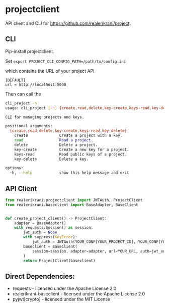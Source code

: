 # projectclient

API client and CLI for <https://github.com/realerikrani/project>.

## CLI

Pip-install projectclient.

Set `export PROJECT_CLI_CONFIG_PATH=/path/to/config.ini`

which contains the URL of your project API

```
[DEFAULT]
url = http://localhost:5000
```

Then can call the

```bash
cli_project -h
usage: cli_project [-h] {create,read,delete,key-create,keys-read,key-delete} ...

CLI for managing projects and keys.

positional arguments:
  {create,read,delete,key-create,keys-read,key-delete}
    create              Create a project with a key.
    read                Read a project.
    delete              Delete a project.
    key-create          Create a new key for a project.
    keys-read           Read public keys of a project.
    key-delete          Delete a key.

options:
  -h, --help            show this help message and exit
```

## API Client

```py
from realerikrani.projectclient import JWTAuth, ProjectClient
from realerikrani.baseclient import BaseAdapter, BaseClient


def create_project_client() -> ProjectClient:
    adapter = BaseAdapter()
    with requests.Session() as session:
        jwt_auth = None
        with suppress(KeyError):
            jwt_auth = JWTAuth(YOUR_CONF[YOUR_PROJECT_ID], YOUR_CONF[YOUR_KEY_ID], YOUR_CONF[YOUR_PRIVATE_KEY_PEM_STR])
        baseclient = BaseClient(
            session=session, adapter=adapter, url=YOUR_URL, auth=jwt_auth
        )
        return ProjectClient(baseclient)
```

## Direct Dependencies:

- requests - licensed under the Apache License 2.0
- realerikrani-baseclient - licensed under the Apache License 2.0
- pyjwt[crypto] - licensed under the MIT License